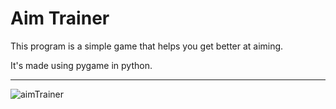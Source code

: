 # Aim Trainer 

This program is a simple game that helps you get better at aiming.

It's made using pygame in python.

---

![aimTrainer](https://github.com/krzysiekk9/aimTrainer/assets/107801980/a8198e9d-e136-4413-875f-36c7a230d2e6)
